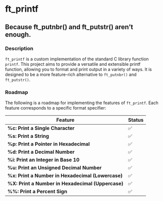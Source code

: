 # ft_printf
## Because ft_putnbr() and ft_putstr() aren’t enough.

### Description

`ft_printf` is a custom implementation of the standard C library function `printf`. This project aims to provide a versatile and extensible printf function, allowing you to format and print output in a variety of ways. It is designed to be a more feature-rich alternative to `ft_putnbr()` and `ft_putstr()`.

### Roadmap

The following is a roadmap for implementing the features of `ft_printf`. Each feature corresponds to a specific format specifier:

Feature | Status
---|---
**%c: Print a Single Character** | ✅
**%s: Print a String** | ✅
**%p: Print a Pointer in Hexadecimal** | ✅
**%d: Print a Decimal Number** | ✅
**%i: Print an Integer in Base 10** | ✅
**%u: Print an Unsigned Decimal Number** | ✅
**%x: Print a Number in Hexadecimal (Lowercase)** | ✅
**%X: Print a Number in Hexadecimal (Uppercase)** | ✅
**%%: Print a Percent Sign** | ✅
